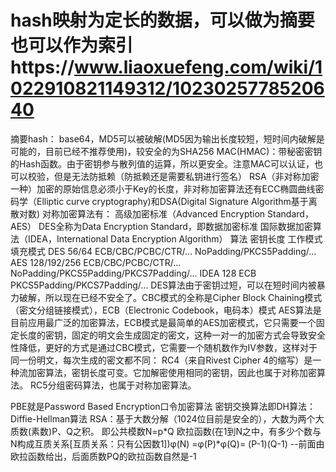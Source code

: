# hash映射为定长的数据，可以做为摘要也可以作为索引https://www.liaoxuefeng.com/wiki/1022910821149312/1023025778520640
摘要hash：
base64，MD5可以被破解(MD5因为输出长度较短，短时间内破解是可能的，目前已经不推荐使用)，较安全的为SHA256
MAC(HMAC)：带秘密密钥的Hash函数。由于密钥参与散列值的运算，所以更安全。注意MAC可以认证，也可以校验，但是无法防抵赖（防抵赖还是需要私钥进行签名）
RSA（非对称加密一种）加密的原始信息必须小于Key的长度，非对称加密算法还有ECC椭圆曲线密码学（Elliptic curve cryptography)和DSA(Digital Signature Algorithm基于离散对数)
对称加密算法有：
高级加密标准（Advanced Encryption Standard，AES） DES全称为Data Encryption Standard，即数据加密标准   国际数据加密算法（IDEA，International Data Encryption Algorithm）
算法	密钥长度	工作模式	填充模式
DES	56/64	ECB/CBC/PCBC/CTR/...	NoPadding/PKCS5Padding/...
AES	128/192/256	ECB/CBC/PCBC/CTR/...	NoPadding/PKCS5Padding/PKCS7Padding/...
IDEA	128	ECB	PKCS5Padding/PKCS7Padding/...
DES算法由于密钥过短，可以在短时间内被暴力破解，所以现在已经不安全了。CBC模式的全称是Cipher Block Chaining模式（密文分组链接模式），ECB（Electronic Codebook，电码本）模式
AES算法是目前应用最广泛的加密算法，ECB模式是最简单的AES加密模式，它只需要一个固定长度的密钥，固定的明文会生成固定的密文，这种一对一的加密方式会导致安全性降低，更好的方式是通过CBC模式，它需要一个随机数作为IV参数，这样对于同一份明文，每次生成的密文都不同：
RC4（来自Rivest Cipher 4的缩写）是一种流加密算法，密钥长度可变。它加解密使用相同的密钥，因此也属于对称加密算法。
RC5分组密码算法，也属于对称加密算法。

PBE就是Password Based Encryption口令加密算法
密钥交换算法即DH算法：Diffie-Hellman算法
RSA：基于大数分解（1024位目前是安全的），大数为两个大质数(素数)P、Q之积。
即公共模数N=p*Q
欧拉函数(在1到N之中，有多少个数与N构成互质关系[互质关系：只有公因数1])φ(N) =φ(P)*φ(Q)= (P-1)(Q-1) --前面由欧拉函数给出，后面质数PQ的欧拉函数自然是-1
